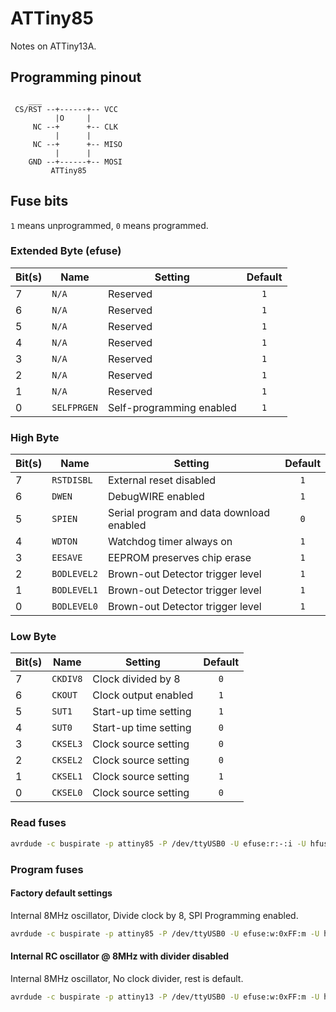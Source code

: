 # ATTiny85
Notes on ATTiny13A.

## Programming pinout
``` text
    ___
 CS/RST --+------+-- VCC
          |O     |
     NC --+      +-- CLK
          |      |
     NC --+      +-- MISO
          |      |
    GND --+------+-- MOSI
         ATTiny85
```

## Fuse bits
`1` means unprogrammed, `0` means programmed.

### Extended Byte (efuse)

| Bit(s) | Name        | Setting                                        | Default |
| ------ | ----------- | ---------------------------------------------- | :-----: |
| 7      | `N/A`       | Reserved                                       | `1`     |
| 6      | `N/A`       | Reserved                                       | `1`     |
| 5      | `N/A`       | Reserved                                       | `1`     |
| 4      | `N/A`       | Reserved                                       | `1`     |
| 3      | `N/A`       | Reserved                                       | `1`     |
| 2      | `N/A`       | Reserved                                       | `1`     |
| 1      | `N/A`       | Reserved                                       | `1`     |
| 0      | `SELFPRGEN` | Self-programming enabled                       | `1`     |

### High Byte

| Bit(s) | Name        | Setting                                   | Default |
| ------ | ----------- | ----------------------------------------- | :-----: |
| 7      | `RSTDISBL`  | External reset disabled                   | `1`     |
| 6      | `DWEN`      | DebugWIRE enabled                         | `1`     |
| 5      | `SPIEN`     | Serial program and data download enabled  | `0`     |
| 4      | `WDTON`     | Watchdog timer always on                  | `1`     |
| 3      | `EESAVE`    | EEPROM preserves chip erase               | `1`     |
| 2      | `BODLEVEL2` | Brown-out Detector trigger level          | `1`     |
| 1      | `BODLEVEL1` | Brown-out Detector trigger level          | `1`     |
| 0      | `BODLEVEL0` | Brown-out Detector trigger level          | `1`     |


### Low Byte

| Bit(s) | Name      | Setting                                        | Default |
| ------ | --------- | ---------------------------------------------- | :-----: |
| 7      | `CKDIV8`  | Clock divided by 8                             | `0`     |
| 6      | `CKOUT`   | Clock output enabled                           | `1`     |
| 5      | `SUT1`    | Start-up time setting                          | `1`     |
| 4      | `SUT0`    | Start-up time setting                          | `0`     |
| 3      | `CKSEL3`  | Clock source setting                           | `0`     |
| 2      | `CKSEL2`  | Clock source setting                           | `0`     |
| 1      | `CKSEL1`  | Clock source setting                           | `1`     |
| 0      | `CKSEL0`  | Clock source setting                           | `0`     |


### Read fuses

``` bash
avrdude -c buspirate -p attiny85 -P /dev/ttyUSB0 -U efuse:r:-:i -U hfuse:r:-:i -U lfuse:r:-:i
```

### Program fuses

#### Factory default settings
Internal 8MHz oscillator, Divide clock by 8, SPI Programming enabled.
``` bash
avrdude -c buspirate -p attiny85 -P /dev/ttyUSB0 -U efuse:w:0xFF:m -U hfuse:w:0xDF:m -U lfuse:w:0x62:m
```
#### Internal RC oscillator @ 8MHz with divider disabled
Internal 8MHz oscillator, No clock divider, rest is default.
``` bash
avrdude -c buspirate -p attiny13 -P /dev/ttyUSB0 -U efuse:w:0xFF:m -U hfuse:w:0xDF:m -U lfuse:w:0xE2:m
```
